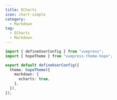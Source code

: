 ```yaml
---
title: ECharts
icon: chart-simple
category:
  - Markdown
tag:
  - ECharts
  - Markdown
---
```


<!-- @include: @md-enhance/guide/chart/echarts.md#before -->

```ts {7} title=".vuepress/config.ts"
import { defineUserConfig } from "vuepress";
import { hopeTheme } from "vuepress-theme-hope";

export default defineUserConfig({
  theme: hopeTheme({
    markdown: {
      echarts: true,
    },
  }),
});
```

<!-- @include: @md-enhance/guide/chart/echarts.md#after -->
